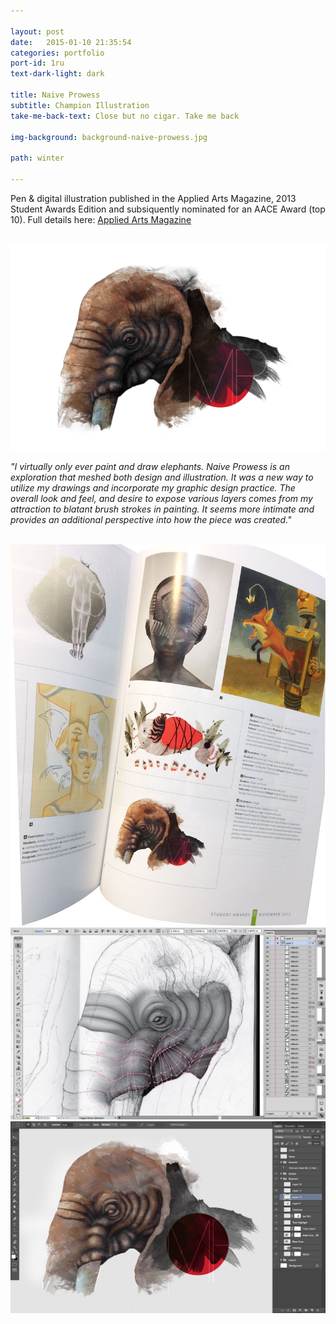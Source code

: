 ```yaml
---

layout: post
date:   2015-01-10 21:35:54
categories: portfolio
port-id: 1ru
text-dark-light: dark

title: Naive Prowess
subtitle: Champion Illustration
take-me-back-text: Close but no cigar. Take me back

img-background: background-naive-prowess.jpg

path: winter

---
```


Pen & digital illustration published in the Applied Arts Magazine, 2013 Student Awards Edition and subsiquently nominated for an AACE Award (top 10). Full details here: <a href="http://www.appliedartsmag.com/winners_gallery/archive/?id=1086&year=2013&clip=1" target="_blank">Applied Arts Magazine</a>

<div className="image-container">
    <img className="clear" src=""/>
    <img className="w4" src="./img/work/winter/naive-prowess.jpg">
</div>

<i>"I virtually only ever paint and draw elephants. Naive Prowess is an exploration that meshed both design and illustration. It was a new way to utilize my drawings and incorporate my graphic design practice. The overall look and feel, and desire to expose various layers comes from my attraction to blatant brush strokes in painting. It seems more intimate and provides an additional perspective into how the piece was created."</i>

<div className="image-container">
    <img className="clear" src=""/>
    <img className="w2" src="./img/work/winter/naive-prowess-magazine.jpg">
    <img className="w2" src="./img/work/winter/naive-prowess-illustrator.jpg">
    <img className="w2" src="./img/work/winter/naive-prowess-photoshop.jpg">
</div>
